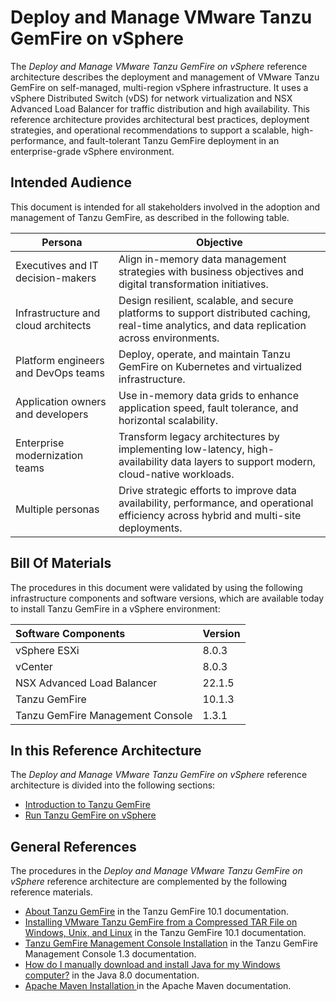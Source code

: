 # Deploy and Manage VMware Tanzu GemFire on vSphere

The *Deploy and Manage VMware Tanzu GemFire on vSphere* reference architecture describes the deployment and management of VMware Tanzu GemFire on self-managed, multi-region vSphere infrastructure. It uses a vSphere Distributed Switch (vDS) for network virtualization and NSX Advanced Load Balancer for traffic distribution and high availability. This reference architecture provides architectural best practices, deployment strategies, and operational recommendations to support a scalable, high-performance, and fault-tolerant Tanzu GemFire deployment in an enterprise-grade vSphere environment.

## Intended Audience

This document is intended for all stakeholders involved in the adoption and management of Tanzu GemFire, as described in the following table.

|Persona|Objective|
|---|---|
|Executives and IT decision-makers|Align in-memory data management strategies with business objectives and digital transformation initiatives.|
|Infrastructure and cloud architects|Design resilient, scalable, and secure platforms to support distributed caching, real-time analytics, and data replication across environments.|
|Platform engineers and DevOps teams|Deploy, operate, and maintain Tanzu GemFire on Kubernetes and virtualized infrastructure.|
|Application owners and developers|Use in-memory data grids to enhance application speed, fault tolerance, and horizontal scalability.|
|Enterprise modernization teams|Transform legacy architectures by implementing low-latency, high-availability data layers to support modern, cloud-native workloads.|
|Multiple personas|Drive strategic efforts to improve data availability, performance, and operational efficiency across hybrid and multi-site deployments.|

## Bill Of Materials

The procedures in this document were validated by using the following infrastructure components and software versions, which are available today to install Tanzu GemFire in a vSphere environment:

| Software Components  | Version  |
| :---- | :---- |
| vSphere ESXi | 8.0.3 |
| vCenter | 8.0.3 |
| NSX Advanced Load Balancer | 22.1.5 |
| Tanzu GemFire | 10.1.3 |
| Tanzu GemFire Management Console | 1.3.1 |

## In this Reference Architecture

The *Deploy and Manage VMware Tanzu GemFire on vSphere* reference architecture is divided into the following sections:

- [Introduction to Tanzu GemFire](./gemfire/intro.md)
- [Run Tanzu GemFire on vSphere](./gemfire/run.md)

##  General References

The procedures in the *Deploy and Manage VMware Tanzu GemFire on vSphere* reference architecture are complemented by the following reference materials.

* [About Tanzu GemFire](https://techdocs.broadcom.com/us/en/vmware-tanzu/data-solutions/tanzu-gemfire/10-1/gf/getting_started-gemfire_overview.html) in the Tanzu GemFire 10.1 documentation.
* [Installing VMware Tanzu GemFire from a Compressed TAR File on Windows, Unix, and Linux](https://techdocs.broadcom.com/us/en/vmware-tanzu/data-solutions/tanzu-gemfire/10-1/gf/getting_started-installation-install_standalone.html) in the Tanzu GemFire 10.1 documentation.
* [Tanzu GemFire Management Console Installation](https://techdocs.broadcom.com/us/en/vmware-tanzu/data-solutions/tanzu-gemfire-management-console/1-3/gf-mc/install.html) in the Tanzu GemFire Management Console 1.3 documentation.
* [How do I manually download and install Java for my Windows computer?](https://www.java.com/en/download/help/windows_manual_download.html) in the Java 8.0 documentation.
* [Apache Maven Installation ](https://maven.apache.org/install.html) in the Apache Maven documentation.